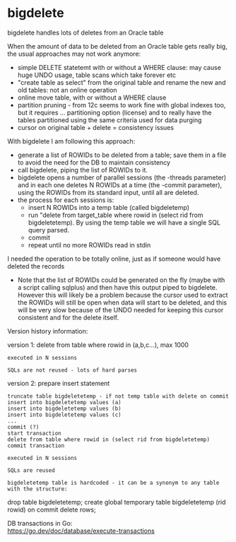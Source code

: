 # bigdelete
bigdelete handles lots of deletes from an Oracle table

When the amount of data to be deleted from an Oracle table gets really big, the usual approaches may not work anymore:
- simple DELETE statetemt with or without a WHERE clause: may cause huge UNDO usage, table scans which take forever etc
- "create table as select" from the original table and rename the new and old tables: not an online operation
- online move table, with or without a WHERE clause
- partition pruning - from 12c seems to work fine with global indexes too, but it requires ... partitioning option (license) and to really have the tables partitioned using the same criteria used for data purging
- cursor on original table + delete = consistency issues

With bigdelete I am following this approach:
- generate a list of ROWIDs to be deleted from a table; save them in a file to avoid the need for the DB to maintain consistency
- call bigdelete, piping the list of ROWIDs to it.
- bigdelete opens a number of parallel sessions (the -threads parameter) and in each one deletes N ROWIDs at a time (the -commit parameter), using the ROWIDs from its standard input, until all are deleted.
- the process for each sessions is:
  - insert N ROWIDs into a temp table (called bigdeletemp)
  - run "delete from target_table where rowid in (select rid from bigdeletetemp).
    By using the temp table we will have a single SQL query parsed.
  - commit
  - repeat until no more ROWIDs read in stdin

I needed the operation to be totally online, just as if someone would have deleted the records
- Note that the list of ROWIDs could be generated on the fly (maybe with a script calling sqlplus) and then have this output piped to bigdelete. However this will likely be a problem because the cursor used to extract the ROWIDs will still be open when data will start to be deleted, and this will be very slow because of the UNDO needed for keeping this cursor consistent and for the delete itself.

Version history information:

version 1:
	delete from table where rowid in (a,b,c...), max 1000

	executed in N sessions

	SQLs are not reused - lots of hard parses

version 2:
	prepare insert statement

	truncate table bigdeletetemp - if not temp table with delete on commit
	insert into bigdeletetemp values (a)
	insert into bigdeletetemp values (b)
	insert into bigdeletetemp values (c)
	...
	commit (?)
	start transaction
	delete from table where rowid in (select rid from bigdeletetemp)
	commit transaction

	executed in N sessions

	SQLs are reused

	bigdeletetemp table is hardcoded - it can be a synonym to any table with the structure:
drop table bigdeletetemp;
create global temporary table bigdeletetemp (rid rowid) on commit delete rows;

DB transactions in Go:		
https://go.dev/doc/database/execute-transactions
